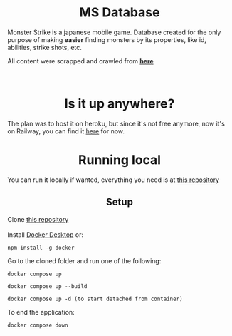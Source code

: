<h1 align="center">
  MS Database
</h1>

Monster Strike is a japanese mobile game.
Database created for the only purpose of making **easier** finding monsters by its properties, like id, abilities, strike shots, etc.

All content were scrapped and crawled from **[here](https://monster-strike-enjp.fandom.com/wiki/Monster_Strike_Wiki)**

<br>

<h1 align="center">
  Is it up anywhere?
</h1>

The plan was to host it on heroku, but since it's not free anymore, now it's on Railway, you can find it [here](https://ms-db.up.railway.app/) for now.

<h1 align="center">
  Running local
</h1>

You can run it locally if wanted, everything you need is at [this repository](https://github.com/RodrigoFreitas-L/ms_db)

<h2 align="center">
  Setup
</h2>

Clone [this repository](https://github.com/RodrigoFreitas-L/ms_db)
<br>
<br>
Install [Docker Desktop](https://www.docker.com/) or:
<br>
<pre><code>npm install -g docker</code></pre>
Go to the cloned folder
and run one of the following:
<pre><code>docker compose up</code></pre>
<pre><code>docker compose up --build</code></pre>
<pre><code>docker compose up -d (to start detached from container)</code></pre>

To end the application:
<pre><code>docker compose down</code></pre>
